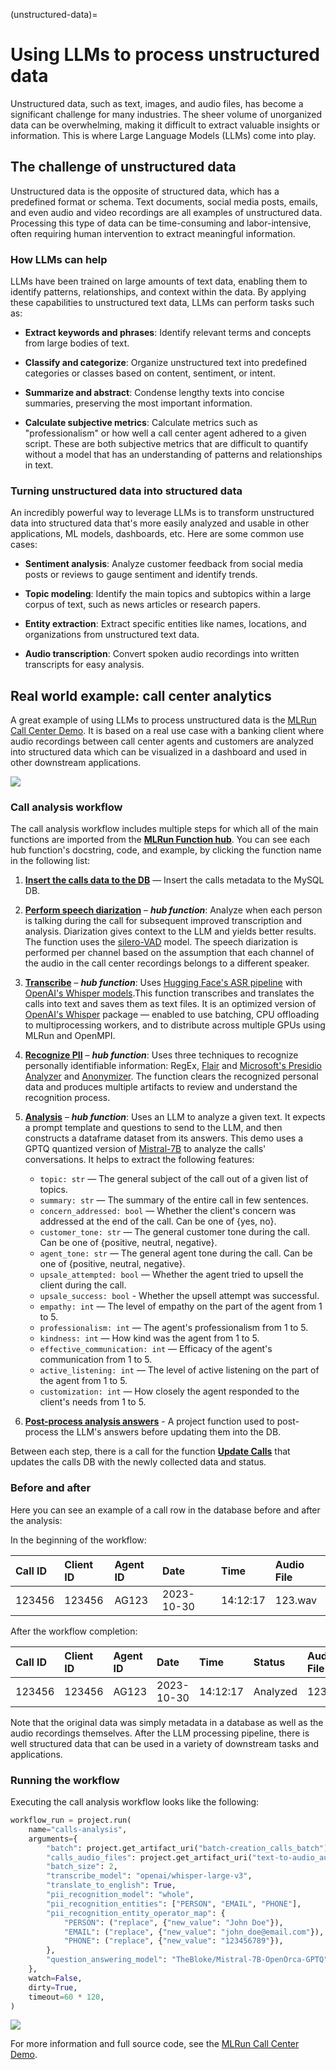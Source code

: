 (unstructured-data)=
# Using LLMs to process unstructured data

Unstructured data, such as text, images, and audio files, has become a significant challenge for many industries. The sheer volume of unorganized data can be overwhelming, making it difficult to extract valuable insights or information. This is where Large Language Models (LLMs) come into play.

## The challenge of unstructured data

Unstructured data is the opposite of structured data, which has a predefined format or schema. Text documents, social media posts, emails, and even audio and video recordings are all examples of unstructured data. Processing this type of data can be time-consuming and labor-intensive, often requiring human intervention to extract meaningful information.


### How LLMs can help

LLMs have been trained on large amounts of text data, enabling them to identify patterns, relationships, and context within the data. By applying these capabilities to unstructured text data, LLMs can perform tasks such as:

- **Extract keywords and phrases**: Identify relevant terms and concepts from large bodies of text.

- **Classify and categorize**: Organize unstructured text into predefined categories or classes based on content, sentiment, or intent.

- **Summarize and abstract**: Condense lengthy texts into concise summaries, preserving the most important information.

- **Calculate subjective metrics**: Calculate metrics such as "professionalism" or how well a call center agent adhered to a given script. These are both subjective metrics that are difficult to quantify without a model that has an understanding of patterns and relationships in text.

### Turning unstructured data into structured data

An incredibly powerful way to leverage LLMs is to transform unstructured data into structured data that's more easily analyzed and usable in other applications, ML models, dashboards, etc. Here are some common use cases:

- **Sentiment analysis**: Analyze customer feedback from social media posts or reviews to gauge sentiment and identify trends.

- **Topic modeling**: Identify the main topics and subtopics within a large corpus of text, such as news articles or research papers.

- **Entity extraction**: Extract specific entities like names, locations, and organizations from unstructured text data.

- **Audio transcription**: Convert spoken audio recordings into written transcripts for easy analysis.

## Real world example: call center analytics

A great example of using LLMs to process unstructured data is the [MLRun Call Center Demo](https://github.com/mlrun/demo-call-center). It is based on a real use case with a banking client where audio recordings between call center agents and customers are analyzed into structured data which can be visualized in a dashboard and used in other downstream applications.

![](_static/call-center-workflow.png)

### Call analysis workflow
The call analysis workflow includes multiple steps for which all of the main functions are imported from the **[MLRun Function hub](https://www.mlrun.org/hub/)**. You can see each hub function's docstring, code, and example, by clicking the function name in the following list:

1. [**Insert the calls data to the DB**](https://github.com/mlrun/demo-call-center/blob/main/src/calls_analysis/db_management.py) &mdash; Insert the calls metadata to the MySQL DB.
2. [**Perform speech diarization**](https://github.com/mlrun/functions/tree/development/silero_vad) &ndash; ***hub function***: Analyze when each person is talking during the call for subsequent improved transcription and analysis. Diarization gives context to the LLM and yields better results. The function uses the [silero-VAD](https://github.com/snakers4/silero-vad) model. The speech diarization is performed per channel based on the assumption that each channel of the audio in the call center recordings belongs to a different speaker.
3. [**Transcribe**](https://github.com/mlrun/functions/tree/master/transcribe) &ndash; ***hub function***: Uses [Hugging Face's ASR pipeline](https://huggingface.co/transformers/main_classes/pipelines.html#transformers.AutomaticSpeechRecognitionPipeline) with [OpenAI's Whisper models](https://huggingface.co/openai).This function transcribes and translates the calls into text and saves them as text files. It is an optimized version of [OpenAI's Whisper](https://openai.com/research/whisper) package &mdash; enabled to use batching, CPU offloading to multiprocessing workers, and to distribute across multiple GPUs using MLRun and OpenMPI.
4. [**Recognize PII**](https://github.com/mlrun/functions/tree/master/pii_recognizer) &ndash; ***hub function***: Uses three techniques to recognize personally identifiable information: RegEx, [Flair](https://flairnlp.github.io/) and [Microsoft's Presidio Analyzer](https://microsoft.github.io/presidio/analyzer/) and [Anonymizer](https://microsoft.github.io/presidio/anonymizer/). The function clears the recognized personal data and produces multiple artifacts to review and understand the recognition process.
5. [**Analysis**](https://github.com/mlrun/functions/tree/master/question_answering) &ndash; ***hub function***: Uses an LLM to analyze a given text. It expects a prompt template and questions to send to the LLM, and then constructs a dataframe dataset from its answers. This demo uses a GPTQ quantized version of [Mistral-7B](https://huggingface.co/TheBloke/Mistral-7B-OpenOrca-GPTQ) to analyze the calls' conversations. It helps to extract the following features:
   
   * `topic: str` &mdash; The general subject of the call out of a given list of topics.
   * `summary: str` &mdash; The summary of the entire call in few sentences.
   * `concern_addressed: bool` &mdash; Whether the client's concern was addressed at the end of the call. Can be one of {yes, no}.
   * `customer_tone: str` &mdash; The general customer tone during the call. Can be one of {positive, neutral, negative}.
   * `agent_tone: str` &mdash; The general agent tone during the call. Can be one of {positive, neutral, negative}.   
   * `upsale_attempted: bool` &mdash; Whether the agent tried to upsell the client during the call.
   * `upsale_success: bool` - Whether the upsell attempt was successful.
   * `empathy: int` &mdash; The level of empathy on the part of the agent from 1 to 5.
   * `professionalism: int` &mdash; The agent's professionalism from 1 to 5.
   * `kindness: int` &mdash; How kind was the agent from 1 to 5.
   * `effective_communication: int` &mdash; Efficacy of the agent's communication from 1 to 5.
   * `active_listening: int` &mdash; The level of active listening on the part of the agent from 1 to 5.
   * `customization: int` &mdash; How closely the agent responded to the client's needs from 1 to 5.

6. [**Post-process analysis answers**](https://github.com/mlrun/demo-call-center/blob/main/src/calls_analysis/postprocessing.py) - A project function used to post-process the LLM's answers before updating them into the DB.
 
Between each step, there is a call for the function [**Update Calls**](https://github.com/mlrun/demo-call-center/blob/main/src/calls_analysis/db_management.py) that updates the calls DB with the newly collected data and status.

### Before and after
Here you can see an example of a call row in the database before and after the analysis:

In the beginning of the workflow:

| Call ID   | Client ID | Agent ID | Date      | Time    | Audio File |
| :-------- | :-------- | :------- | :-------- | :------ | :--------- |
|123456     | 123456    |AG123     |2023-10-30 |14:12:17 |123.wav     |

After the workflow completion:

| Call ID | Client ID | Agent ID | Date       | Time     | Status   | Audio File | Transcription File | Anonymized File | Topic      | Summary   | Concern Addressed | Client Tone | Agent Tone | Upscale Attempted | Upsale Success | Empathy | Professionalism | Kindness | Effective Communication | Active Listening | Customization |
|:--------|:----------|:---------|:-----------|:---------|:---------|:-----------|:-------------------|:----------------|:-----------|:----------|:-----------------:|:-----------:|:----------:|:-----------------:|:--------------:|:-------:|:---------------:|:--------:|:-----------------------:|:----------------:|:-------------:|
| 123456  | 123456    | AG123    | 2023-10-30 | 14:12:17 | Analyzed | 123.wav    | 123.txt            | 123.txt.        | Some topic | A summary |       True        |  Positive.  | Positive.  |       False       |      True      |    3    |        4        |    5     |            4            |        3         |       4       || :--------- | :-------- |

Note that the original data was simply metadata in a database as well as the audio recordings themselves. After the LLM processing pipeline, there is well structured data that can be used in a variety of downstream tasks and applications.

### Running the workflow
Executing the call analysis workflow looks like the following:
```python
workflow_run = project.run(
    name="calls-analysis",
    arguments={
        "batch": project.get_artifact_uri("batch-creation_calls_batch"),
        "calls_audio_files": project.get_artifact_uri("text-to-audio_audio_files"),
        "batch_size": 2,
        "transcribe_model": "openai/whisper-large-v3",
        "translate_to_english": True,
        "pii_recognition_model": "whole",
        "pii_recognition_entities": ["PERSON", "EMAIL", "PHONE"],
        "pii_recognition_entity_operator_map": {
            "PERSON": ("replace", {"new_value": "John Doe"}),
            "EMAIL": ("replace", {"new_value": "john_doe@email.com"}),
            "PHONE": ("replace", {"new_value": "123456789"}),
        },
        "question_answering_model": "TheBloke/Mistral-7B-OpenOrca-GPTQ",
    },
    watch=False,
    dirty=True,
    timeout=60 * 120,
)
```
![](_static/call-center-workflow-graph.png)

For more information and full source code, see the [MLRun Call Center Demo](https://github.com/mlrun/demo-call-center).